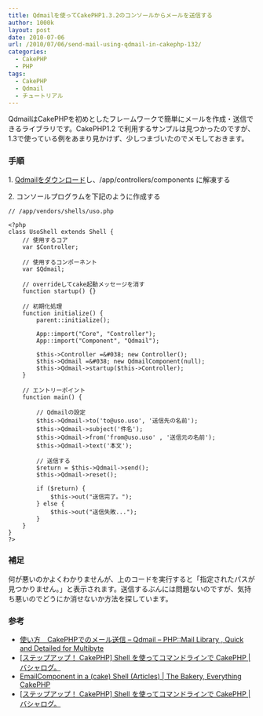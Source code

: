 ```yaml
---
title: Qdmailを使ってCakePHP1.3.2のコンソールからメールを送信する
author: 1000k
layout: post
date: 2010-07-06
url: /2010/07/06/send-mail-using-qdmail-in-cakephp-132/
categories:
  - CakePHP
  - PHP
tags:
  - CakePHP
  - Qdmail
  - チュートリアル
---
```

QdmailはCakePHPを初めとしたフレームワークで簡単にメールを作成・送信できるライブラリです。CakePHP1.2 で利用するサンプルは見つかったのですが、1.3で使っている例をあまり見かけず、少しつまづいたのでメモしておきます。

### 手順

1&#46; <a href="http://hal456.net/qdmail/downloads" onclick="_gaq.push(['_trackEvent', 'outbound-article', 'http://hal456.net/qdmail/downloads', 'Qdmailをダウンロード']);" title="ダウンロードdownload - Qdmail - PHP::Mail Library , Quick and Detailed for Multibyte">Qdmailをダウンロード</a>し、/app/controllers/components に解凍する

2&#46; コンソールプログラムを下記のように作成する

```
// /app/vendors/shells/uso.php

<?php
class UsoShell extends Shell {
    // 使用するコア
    var $Controller;

    // 使用するコンポーネント
    var $Qdmail;

    // overrideしてcake起動メッセージを消す
    function startup() {}

    // 初期化処理
    function initialize() {
        parent::initialize();

        App::import("Core", "Controller");
        App::import("Component", "Qdmail");

        $this->Controller =&#038; new Controller();
        $this->Qdmail =&#038; new QdmailComponent(null);
        $this->Qdmail->startup($this->Controller);
    }

    // エントリーポイント
    function main() {

        // Qdmailの設定
        $this->Qdmail->to('to@uso.uso', '送信先の名前');
        $this->Qdmail->subject('件名');
        $this->Qdmail->from('from@uso.uso' , '送信元の名前');
        $this->Qdmail->text('本文');

        // 送信する
        $return = $this->Qdmail->send();
        $this->Qdmail->reset();

        if ($return) {
            $this->out("送信完了。");
        } else {
            $this->out("送信失敗...");
        }
    }
}
?>
```


### 補足

何が悪いのかよくわかりませんが、上のコードを実行すると「指定されたパスが見つかりません。」と表示されます。送信するぶんには問題ないのですが、気持ち悪いのでどうにか消せないか方法を探しています。

### 参考

  * <a href="http://hal456.net/qdmail/cakebase" onclick="_gaq.push(['_trackEvent', 'outbound-article', 'http://hal456.net/qdmail/cakebase', '使い方　CakePHPでのメール送信 &#8211; Qdmail &#8211; PHP::Mail Library , Quick and Detailed for Multibyte']);" title="使い方　CakePHPでのメール送信 - Qdmail - PHP::Mail Library , Quick and Detailed for Multibyte">使い方　CakePHPでのメール送信 &#8211; Qdmail &#8211; PHP::Mail Library , Quick and Detailed for Multibyte</a>
  * <a href="http://c-brains.jp/blog/wsg/10/06/10-110652.php" onclick="_gaq.push(['_trackEvent', 'outbound-article', 'http://c-brains.jp/blog/wsg/10/06/10-110652.php', '[ステップアップ！ CakePHP] Shell を使ってコマンドラインで CakePHP | バシャログ。']);" title="[ステップアップ！ CakePHP] Shell を使ってコマンドラインで CakePHP | バシャログ。">[ステップアップ！ CakePHP] Shell を使ってコマンドラインで CakePHP | バシャログ。</a>
  * <a href="http://bakery.cakephp.org/articles/view/emailcomponent-in-a-cake-shell" onclick="_gaq.push(['_trackEvent', 'outbound-article', 'http://bakery.cakephp.org/articles/view/emailcomponent-in-a-cake-shell', 'EmailComponent in a (cake) Shell (Articles) | The Bakery, Everything CakePHP']);" title="EmailComponent in a (cake) Shell (Articles) | The Bakery, Everything CakePHP">EmailComponent in a (cake) Shell (Articles) | The Bakery, Everything CakePHP</a>
  * <a href="http://c-brains.jp/blog/wsg/10/06/10-110652.php" onclick="_gaq.push(['_trackEvent', 'outbound-article', 'http://c-brains.jp/blog/wsg/10/06/10-110652.php', '[ステップアップ！ CakePHP] Shell を使ってコマンドラインで CakePHP | バシャログ。']);" title="[ステップアップ！ CakePHP] Shell を使ってコマンドラインで CakePHP | バシャログ。">[ステップアップ！ CakePHP] Shell を使ってコマンドラインで CakePHP | バシャログ。</a>